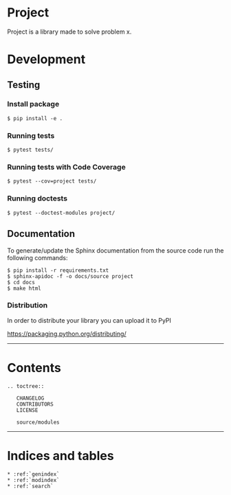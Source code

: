 Project
=======

Project is a library made to solve problem x.


# Development

## Testing

### Install package

    $ pip install -e .

### Running tests

    $ pytest tests/

### Running tests with Code Coverage

    $ pytest --cov=project tests/

### Running doctests

    $ pytest --doctest-modules project/

## Documentation

To generate/update the Sphinx documentation from the source code run the following commands:

    $ pip install -r requirements.txt
    $ sphinx-apidoc -f -o docs/source project
    $ cd docs
    $ make html


<!-- * [Changelog](CHANGELOG.md)
* [Contributors](CONTRIBUTORS.md)
* [License](LICENSE.md) -->

### Distribution

In order to distribute your library you can upload it to PyPI

https://packaging.python.org/distributing/

---
Contents
========

```eval_rst
.. toctree::

   CHANGELOG
   CONTRIBUTORS
   LICENSE

   source/modules
```

---

Indices and tables
==================
```eval_rst
* :ref:`genindex`
* :ref:`modindex`
* :ref:`search`
```
